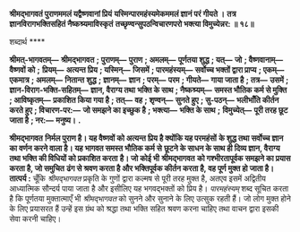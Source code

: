 **श्रीमद्भागवतं पुराणममलं यद्वैष्णवानां प्रियं** **यस्मिन्पारमहंस्यमेकममलं ज्ञानं परं गीयते ।** **तत्र ज्ञानविरागभक्तिसहितं नैष्कश्र्यमाविस्कृतं** **तच्छृण्वन्सुपठन्विचारणपरो भक्त्या विमुच्येन्नर: ॥ १८॥** 

शब्दार्थ **** 

**श्रीमत्-भागवतम्—** **श्रीमद्भागवत** **; पुराणम्—** **पुराण** **; अमलम्—** **पूर्णतया शुद्ध** **; यत्—** **जो** **; वैष्णवानाम्—** **वैष्णवों को** **;** **प्रियम्—** **अत्यन्त प्रिय** **; यस्मिन्—** **जिसमें** **; पारमहंस्यम्—** **सर्वोच्च भक्तों द्वारा प्राप्य** **; एकम्—** **एकमात्र** **; अमलम्—** **नितान्त** **शुद्ध** **; ज्ञानम्—** **ज्ञान** **; परम्—** **परम** **; गीयते—** **गाया जाता है** **; तत्र—** **उसमें** **; ज्ञान-विराग-भक्ति-सहितम्—** **ज्ञान, वैराग्य तथा** **भक्ति के साथ** **; नैष्कश्र्यम्—** **समस्त भौतिक कर्म से मुक्ति** **; आविष्कृतम्—** **प्रकाशित किया गया है** **; तत्—** **वह** **; शृण्वन्—** **सुनते हुए** **; सु-पठन्—** **भलीभाँति कीर्तन करते हुए** **; विचारण-पर:—** **जो समझने का इच्छुक है** **; भक्त्या—** **भक्ति के साथ** **;** **विमुच्येत्—** **पूरी तरह छूट जाता है** **; नर:—** **मनुष्य।** **.** 

**श्रीमद्भागवत** **निर्मल पुराण है। यह वैष्णवों को अत्यन्त प्रिय है क्योंकि यह परमहंसों** **के शुद्ध तथा सर्वोच्च ज्ञान का वर्णन करने वाला है। यह भागवत समस्त भौतिक कर्म से** **छूटने के साधन के साथ ही दिव्य ज्ञान, वैराग्य तथा भक्ति की विधियों को प्रकाशित करता** **है। जो कोई भी** **श्रीमद्भागवत** **को गश्भीरतापूर्वक समझने का प्रयास करता है, जो समुचित** **ढंग से श्रवण करता है और भक्तिपूर्वक कीर्तन करता है, वह पूर्ण मुक्त हो जाता है।** **तात्पर्य :** चूँकि *श्रीमद्भागवत* प्रकृति के गुणों द्वारा कल्मष से पूरी तरह मुक्त है, अतएव इसमें अद्वितीय आध्यात्मिक सौन्दर्य पाया जाता है और इसीलिए यह भगवद्भक्तों को प्रिय है। *पारमहंस्यम्* शब्द सूचित करता है कि पूर्णतया मुक्तात्माएँ भी *श्रीमद्भागवत* को सुनने और सुनाने के लिए उत्सुक रहती हैं। जो लोग मुक्त होने के लिए प्रयासरत हैं उन्हें इस ग्रंथ को श्रद्धा तथा भक्ति सहित श्रवण करना चाहिए तथा वाचन द्वारा इसकी सेवा करनी चाहिए।  